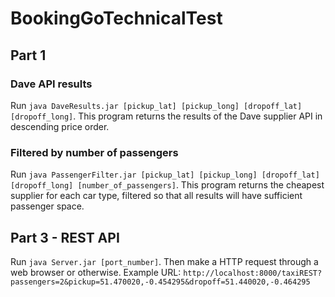 # BookingGoTechnicalTest

## Part 1

### Dave API results
Run `java DaveResults.jar [pickup_lat] [pickup_long] [dropoff_lat] [dropoff_long]`.
This program returns the results of the Dave supplier API in descending price order.

### Filtered by number of passengers
Run `java PassengerFilter.jar [pickup_lat] [pickup_long] [dropoff_lat] [dropoff_long] [number_of_passengers]`.
This program returns the cheapest supplier for each car type, filtered so that all results will have sufficient passenger space.

## Part 3 - REST API
Run `java Server.jar [port_number]`.
Then make a HTTP request through a web browser or otherwise.
Example URL: `http://localhost:8000/taxiREST?passengers=2&pickup=51.470020,-0.454295&dropoff=51.440020,-0.464295`
